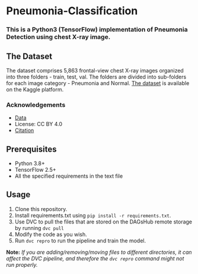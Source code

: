 # Pneumonia-Classification

### This is a Python3 (TensorFlow) implementation of Pneumonia Detection using chest X-ray image.

## The Dataset

[comment]: <> (Uncomment when streamlit is merged into master    ![]&#40;task_5_streamlit/images/Example.png&#41;)

The dataset comprises 5,863 frontal-view chest X-ray images organized into three folders - train, test, val. 
The folders are divided into sub-folders for each image category - Pneumonia and Normal. 
[The dataset](https://www.kaggle.com/paultimothymooney/chest-xray-pneumonia) is available on the Kaggle platform.

### Acknowledgements
- [Data](https://data.mendeley.com/datasets/rscbjbr9sj/2)
- License: CC BY 4.0
- [Citation](http://www.cell.com/cell/fulltext/S0092-8674(18)30154-5)

## Prerequisites
- Python 3.8+
- TensorFlow 2.5+
- All the specified requirements in the text file

## Usage
1) Clone this repository.
2) Install requirements.txt using `pip install -r requirements.txt`.
3) Use DVC to pull the files that are stored on the DAGsHub remote storage by running `dvc pull`
4) Modify the code as you wish. 
5) Run `dvc repro` to run the pipeline and train the model.

**Note:** *If you are adding/removing/moving files to different directories, it can affect the DVC pipeline, and therefore
the `dvc repro` command might not run properly.*